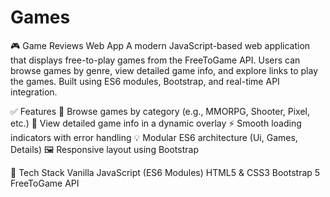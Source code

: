 # Games
  🎮 Game Reviews Web App A modern JavaScript-based web application that displays free-to-play games from the FreeToGame API. Users can browse games by genre, view detailed game info, and explore links to       play the games. Built using ES6 modules, Bootstrap, and real-time API integration.

✅ Features
  🧩 Browse games by category (e.g., MMORPG, Shooter, Pixel, etc.)
  📃 View detailed game info in a dynamic overlay
  ⚡ Smooth loading indicators with error handling
  💡 Modular ES6 architecture (Ui, Games, Details)
  🖼️ Responsive layout using Bootstrap

🚀 Tech Stack
  Vanilla JavaScript (ES6 Modules)
  HTML5 & CSS3
  Bootstrap 5
  FreeToGame API

  
